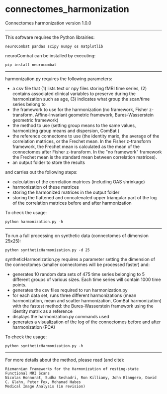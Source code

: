 # connectomes_harmonization
Connectomes harmonization 
version 1.0.0

-------------------------------------------------------------------------------

This software requires the Python librairies: 

	neuroCombat pandas scipy numpy os matplotlib

neuroCombat can be installed by executing: 

	pip install neurocombat

-------------------------------------------------------------------------------

harmonization.py requires the following parameters: 
- a csv file that (1) lists text or npy files storing fMRI time series, (2) contains associated clinical variables to preserve during the harmonization such as age, (3) indicates what group the scan/time series belong to
- the framework to use for the harmonization (no framework, Fisher z-transform, Affine-Invariant geometric framework, Bures-Wasserstein geometric framework)
- the method to use (setting group means to the same values, harmonizing group means and dispersion, ComBat )
- the reference connectome to use (the identity marix, the average of the correlation matrices, or the Frechet mean. In the Fisher z-transform framework, the Frechet mean is calculated as the mean of the connectomes after Fisher z-transform. In the "no framework" framework the Frechet mean is the standard mean between correlation matrices).
- an output folder to store the results
 
and carries out the following steps: 
- calculation of the correlation matrices (including OAS shrinkage)
- harmonization of these matrices
- storing the harmonized matrices in the output folder
- storing the flattened and concatenated upper triangular part of the log of the correlation matrices before and after harmonization


To check the usage: 

	python harmonization.py -h


-------------------------------------------------------------------------------

To run a full processing on synthetic data (connectomes of dimension 25x25): 

	python syntheticHarmonization.py -d 25 
	
syntheticHarmonization.py requires a parameter setting the dimension of the connectomes (smaller connectomes will be processed faster) and: 
- generates 10 random data sets of 475 time series belonging to 5 different groups of various sizes. Each time series will contain 1000 time points.
- generates the csv files required to run harmonization.py 
- for each data set, runs three different harmonizations (mean harmonization, mean and scatter harmonization, ComBat harmonization) with the fastest method: the Bures-Wasserstein framework using the identity matrix as a reference
- displays the harmonization.py commands used
- generates a visualization of the log of the connectomes before and after harmonization (PCA)  

To check the usage: 

	python syntheticHarmonization.py -h

-------------------------------------------------------------------------------

For more details about the method, please read (and cite): 

	Riemannian Frameworks for the Harmonization of resting-state Functional MRI Scans
	Nicolas Honnorat, Sudha Seshadri, Ron Killiany, John Blangero, David C. Glahn, Peter Fox, Mohamad Habes
	Medical Image Analysis (in revision)
